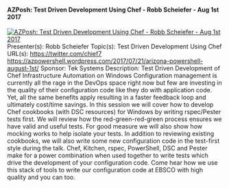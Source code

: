 ﻿#### AZPosh: Test Driven Development Using Chef - Robb Scheiefer - Aug 1st 2017

[![AZPosh: Test Driven Development Using Chef - Robb Scheiefer - Aug 1st 2017](https://i3.ytimg.com/vi/2j3vHLDdWRc/hqdefault.jpg "AZPosh: Test Driven Development Using Chef - Robb Scheiefer - Aug 1st 2017")](https://www.youtube.com/watch?v=2j3vHLDdWRc)
Presenter(s): Robb Scheiefer
Topic(s): Test Driven Development Using Chef
URL(s): 
https://twitter.com/chief7
https://azpowershell.wordpress.com/2017/07/21/arizona-powershell-august-1st/
Sponsor: Tek Systems 
Description:
Test Driven Development of Chef Infrastructure Automation on Windows Configuration management is currently all the rage in the DevOps space right now but few are investing in the quality of their configuration code like they do with application code. Yet, all the same benefits apply resulting in a faster feedback loop and ultimately cost/time savings. In this session we will cover how to develop Chef cookbooks (with DSC resources) for Windows by writing rspec/Pester tests first. We will review how the red-green-red-green process ensures we have valid and useful tests. For good measure we will also show how mocking works to help isolate your tests. In addition to reviewing existing cookbooks, we will also write some new configuration code in the test-first style during the talk.  Chef, Kitchen, rspec, PowerShell, DSC and Pester make for a power combination when used together to write tests which drive the development of your configuration code. Come hear how we use this stack of tools to write our configuration code at EBSCO with high quality and you can too.


